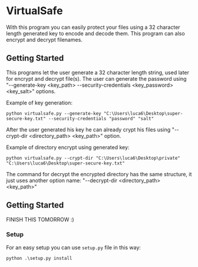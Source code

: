 # VirtualSafe

With this program you can easily protect your files using a 32 character length generated key to encode and decode them. This program can also encrypt and decrypt filenames.

## Getting Started

This programs let the user generate a 32 character length string, used later for encrypt and decrypt file(s). The user can generate the password using "--generate-key <key_path> --security-credentials <key_password> <key_salt>" options.

Example of key generation:
``` shell
python virtualsafe.py --generate-key "C:\Users\luca6\Desktop\super-secure-key.txt" --security-credentials "password" "salt"
```

After the user generated his key he can already crypt his files using "--crypt-dir <directory_path> <key_path>" option.

Example of directory encrypt using generated key:
``` shell
python virtualsafe.py --crypt-dir "C:\Users\luca6\Desktop\private" "C:\Users\luca6\Desktop\super-secure-key.txt"
``` 

The command for decrypt the encrypted directory has the same structure, it just uses another option name: "--decrypt-dir <directory_path> <key_path>"

## Getting Started
FINISH THIS TOMORROW :)

### Setup

For an easy setup you can use `setup.py` file in this way:

``` shell
python .\setup.py install
```
